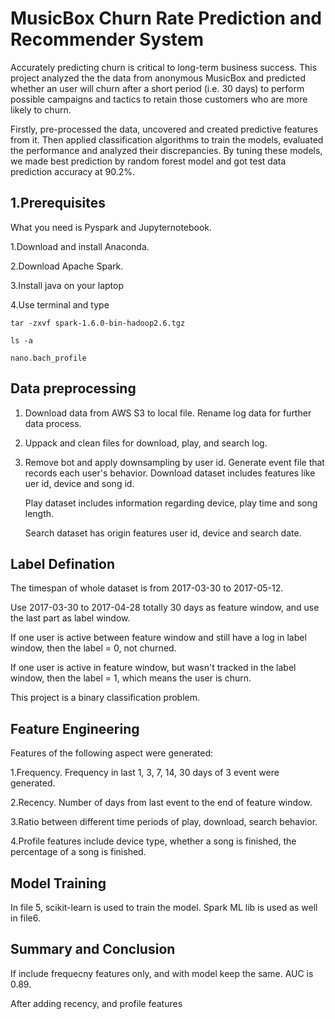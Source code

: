 # MusicBox Churn Rate Prediction and Recommender System

Accurately predicting churn is critical to long-term business success. This project analyzed the the data from anonymous MusicBox and predicted whether an user will churn after a short period (i.e. 30 days) to perform possible campaigns and tactics to retain those customers who are more likely to churn.

Firstly, pre-processed the data, uncovered and created predictive features from it. Then applied classification algorithms to train the models, evaluated the performance and analyzed their discrepancies. By tuning these models, we made best prediction by random forest model and got test data prediction accuracy at 90.2%.



## 1.Prerequisites

What you need is Pyspark and Jupyternotebook.

1.Download and install Anaconda.

2.Download Apache Spark.

3.Install java on your laptop

4.Use terminal and type

` tar -zxvf spark-1.6.0-bin-hadoop2.6.tgz ` 

`ls -a`

`nano.bach_profile`



## Data preprocessing

1. Download data from AWS S3 to local file. Rename log data for further data process.

2. Uppack and clean files for download, play, and search log.

3. Remove bot and apply downsampling by user id. Generate event file that records each user's behavior. Download dataset includes features like uer id, device and song id.

   Play dataset includes information regarding device, play time and song length.

   Search dataset has origin features user id, device and search date.



##  Label Defination

The timespan of whole dataset is from 2017-03-30 to 2017-05-12.

Use 2017-03-30 to 2017-04-28 totally 30 days as feature window, and use the last part as label window.

If one user is active between feature window and still have a log in label window, then the label = 0, not churned.

If one user is active in feature window, but wasn't tracked in the label window, then the label = 1, which means the user is churn.

This project is a binary classification problem.



## Feature Engineering

Features of the following aspect were generated:

1.Frequency. Frequency in last 1, 3, 7, 14, 30 days of 3 event were generated.

2.Recency. Number of days from last event to the end of feature window.

3.Ratio between different time periods of play, download, search behavior.

4.Profile features include device type, whether a song is finished, the percentage of a song is finished. 







## Model Training

In file 5, scikit-learn is used to train the model.  Spark ML lib is used as well in file6.









## Summary and Conclusion

If include frequecny features only, and with model keep the same. AUC is 0.89.

After adding recency, and profile features









